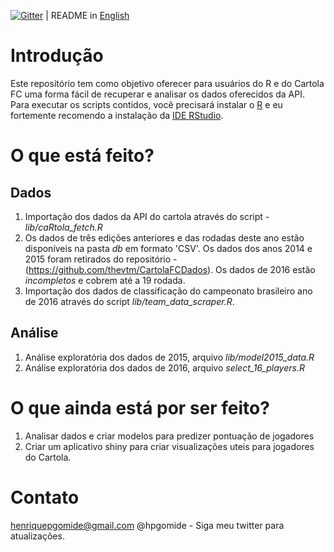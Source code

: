 [![Gitter](https://img.shields.io/gitter/room/nwjs/nw.js.svg)](https://gitter.im/caRtola-R/Lobby?utm_source=share-link&utm_medium=link&utm_campaign=share-link) | README in [English](https://github.com/henriquepgomide/caRtola/blob/master/README.en.md)

# Introdução

Este repositório tem como objetivo oferecer para usuários do R e do Cartola FC uma forma fácil de recuperar e analisar os dados oferecidos da API. Para executar os scripts contidos, você precisará instalar o [R](https://www.r-project.org/) e eu fortemente recomendo a instalação da [IDE RStudio](https://www.rstudio.com/products/rstudio/download/). 

# O que está feito?

## Dados

1. Importação dos dados da API do cartola através do script - *lib/caRtola_fetch.R*
2. Os dados de três edições anteriores e das rodadas deste ano estão disponíveis na pasta *db* em formato 'CSV'. Os dados dos anos 2014 e 2015 foram retirados do repositório - (https://github.com/thevtm/CartolaFCDados). Os dados de 2016 estão _incompletos_ e cobrem até a 19 rodada.
3. Importação dos dados de classificação do campeonato brasileiro ano de 2016 através do script *lib/team_data_scraper.R*.

## Análise
1. Análise exploratória dos dados de 2015, arquivo *lib/model2015_data.R*
2. Análise exploratória dos dados de 2016, arquivo *select_16_players.R*

# O que ainda está por ser feito?

1. Analisar dados e criar modelos para predizer pontuação de jogadores
2. Criar um aplicativo shiny para criar visualizações uteis para jogadores do Cartola.

# Contato

henriquepgomide@gmail.com
@hpgomide - Siga meu twitter para atualizações.
